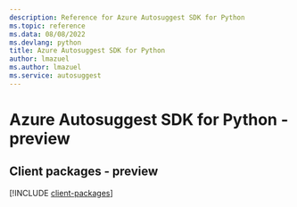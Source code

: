 ```yaml
---
description: Reference for Azure Autosuggest SDK for Python
ms.topic: reference
ms.data: 08/08/2022
ms.devlang: python
title: Azure Autosuggest SDK for Python
author: lmazuel
ms.author: lmazuel
ms.service: autosuggest
---
```

# Azure Autosuggest SDK for Python - preview

## Client packages - preview
[!INCLUDE [client-packages](autosuggest-client-index.md)]
